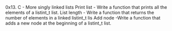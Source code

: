 0x13. C - More singly linked lists
Print list - Write a function that prints all the elements of a listint_t list.
List length - Write a function that returns the number of elements in a linked listint_t lis
Add node -Write a function that adds a new node at the beginning of a listint_t list.
